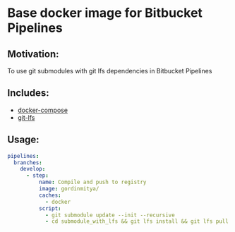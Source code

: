 # Base docker image for Bitbucket Pipelines

## Motivation:
To use git submodules with git lfs dependencies in Bitbucket Pipelines

## Includes:
* [docker-compose](https://docs.docker.com/compose/install/#install-compose)
* [git-lfs](https://github.com/git-lfs/git-lfs/wiki/Installation#docker-recipes)

## Usage:
```yml
pipelines:
  branches:
    develop:
      - step:
          name: Compile and push to registry
          image: gordinmitya/
          caches:
            - docker
          script:
            - git submodule update --init --recursive
            - cd submodule_with_lfs && git lfs install && git lfs pull && cd $BUILD_DIR
```
